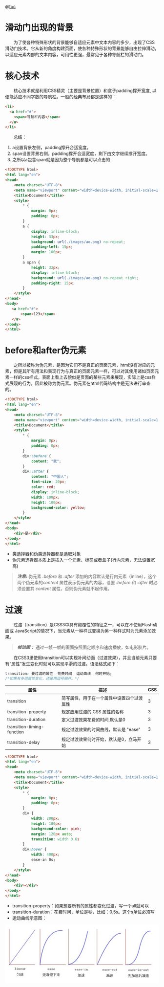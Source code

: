 @[toc](滑动门技术)

# 滑动门出现的背景
&emsp;&emsp;为了使各种特殊形状的背景能够自适应元素中文本内容的多少，出现了CSS滑动门技术。它从新的角度构建页面，使各种特殊形状的背景能够自由拉伸滑动，以适应元素内部的文本内容，可用性更强，最常见于各种导航栏的滑动门。

# 核心技术
&emsp;&emsp;核心技术就是利用CSS精灵（主要是背景位置）和盒子padding撑开宽度, 以便能适应不同字数的导航栏。一般的经典布局都是这样的：

```html
<li>
  <a href="#">
    <span>导航栏内容</span>
  </a>
</li>
```

&emsp;&emsp;总结：

1. a设置背景左侧，padding撑开合适宽度。
2. span设置背景右侧，padding撑开合适宽度，剩下由文字继续撑开宽度。
3. 之所以a包含span就是因为整个导航都是可以点击的

```html
<!DOCTYPE html>
<html lang="en">
<head>
    <meta charset="UTF-8">
    <meta name="viewport" content="width=device-width, initial-scale=1.0">
    <title>Document</title>
    <style>
        * {
            margin: 0px;
            padding: 0px;
        }
        a {
            display: inline-block;
            height: 33px;
            background: url(./images/ao.png) no-repeat;
            padding-left: 15px;
            margin: 100px;
        }
        a span {
            height: 33px;
            display: inline-block;
            background: url(./images/ao.png) no-repeat right;
            padding-right: 15px;
        }
    </style>
</head>
<body>
   <a href="#">
       <span>123</span>
   </a>
</body>
</html>
```

# before和after伪元素
&emsp;&emsp;之所以被称为伪元素，是因为它们不是真正的页面元素，html没有对应的元素，但是其所有用法和表现行为与真正的页面元素一样，可以对其使用诸如页面元素一样的css样式。表面上看上去貌似是页面的某些元素来展现，实际上是css样式展现的行为，因此被称为伪元素。伪元素在html代码结构中是无法进行审查的。

```html
<!DOCTYPE html>
<html lang="en">
<head>
    <meta charset="UTF-8">
    <meta name="viewport" content="width=device-width, initial-scale=1.0">
    <title>Document</title>
    <style>
        * {
            margin: 0px;
            padding: 0px;
        }
        div::before {
            content: "我";
        }
        div::after {
            content: "中国人";
            font-size: 20px;
            color: red;
            display: inline-block;
            width: 100px;
            height: 100px;
            background-color: yellow;
        }
    </style>
</head>
<body>
    <div>是</div>
</body>
</html>
```

+ 类选择器和伪类选择器都是选取对象
+ 伪元素选择器本质上是插入一个元素、标签或者盒子(行内元素，无法设置宽高)

> *__注意:__*
> 伪元素 *:before* 和 *:after* 添加的内容默认是行内元素（inline），这个两个伪元素的*content* 属性表示伪元素的内容，设置 *:before* 和 *:after* 时必须设置其 *content* 属性，否则伪元素就不起作用。

# 过渡
&emsp;&emsp;过渡（transition）是CSS3中具有颠覆性的特征之一，可以在不使用Flash动画或 JavaScript的情况下，当元素从一种样式变换为另一种样式时为元素添加效果。

> *__帧动画：__* 通过一帧一帧的画面按照固定顺序和速度播放，如电影胶片。

&emsp;&emsp;在CSS3里使用transition可以实现补间动画（过渡效果），并且当前元素只要有“属性”发生变化时就可以实现平滑的过渡。语法格式如下：

```css
transition: 要过渡的属性  花费时间  运动曲线  何时开始;
/*如果有多组属性变化，还是用逗号隔开。*/
```

属性 | 描述 | CSS
-|-|-
transition | 简写属性，用于在一个属性中设置四个过渡属性 | 3
transition-property | 规定应用过渡的 CSS 属性的名称 | 3
transition-duration | 定义过渡效果花费的时间,默认是0| 3
transition-timing-function | 规定过渡效果的时间曲线，默认是 "ease" | 3
transition-delay | 规定过渡效果何时开始，默认是0，立马开始 | 3

```html
<!DOCTYPE html>
<html lang="en">
<head>
    <meta charset="UTF-8">
    <meta name="viewport" content="width=device-width, initial-scale=1.0">
    <title>Document</title>
    <style>
        * {
            margin: 0px;
            padding: 0px;
        }
        div {
            width: 200px;
            height: 100px;
            background-color: pink;
            margin: 120px auto;
            transition: width 0.6s
        }
        div:hover {
            width: 400px;
            ease-in 0s;
        }
    </style>
</head>
<body>
    <div></div>
</body>
</html>
```

+ transition-property：如果想要所有的属性都变化过渡，写一个all就可以
+ transition-duration：花费时间，单位是秒，比如：0.5s。这个s单位必须写
+ 运动曲线示意图：

![1498445454760](./images/1498445454760.png)